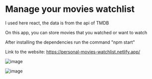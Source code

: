 # Manage your movies watchlist

I used here react, the data is from the api of TMDB

On this app, you can store movies that you watched or want to watch

After installing the dependencies
run the command "npm start"

Link to the website: https://personal-movies-watchlist.netlify.app/

![image](https://user-images.githubusercontent.com/88786771/147285627-ffaeabad-d694-45e6-9319-bc6a17f64492.png)


![image](https://user-images.githubusercontent.com/88786771/147285716-d8d655e5-5df7-4b1e-bb79-5264195c1b52.png)
